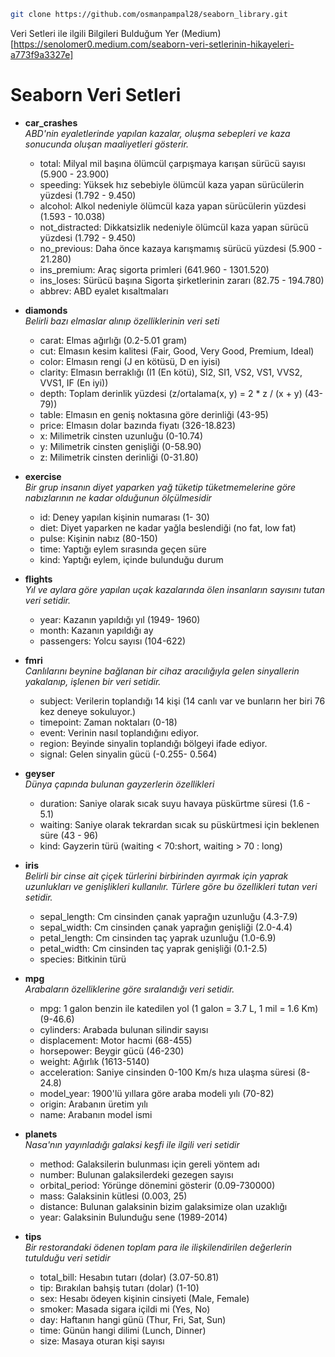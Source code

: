 
<!-- Headers  -->

<!--
# H1
## H2
### H3
#### H4
##### H5
###### H6
-->

<!-- Bold -->
<!-- 
**Bu test Bold**
__Bu Test Bold__
 -->

<!-- italic -->
<!-- 
*Bu Test Italic*
_Bu Test Italic_ 
-->

<!-- StrikeThrough -->
<!-- 
~~Bu Test Çizgili~~ 
-->

<!-- Quoting -->
<!--
 > "Daha emin ve daha doğru olarak yüreyeceğimiz bir yol vardır: Büyük Türk kadınını çalışmamıza ortak kılmaktır" 
 -->

 <!-- Links -->
 <!--
  Go to [Google](https://google.com)

 Go to [Instagram](https://instagram.com)
  -->

<!-- Image -->
<!-- 
![resim](https://link) 
-->

<!-- 
<img src = "..." width = "50", height = "50"> 
-->

<!-- Lists -->
<!-- 
1. A
    1. aa
    2. bb
    3. cc
2. B
3. C 
-->

<!-- 
* A
    * AA
    * bb
    * cc
* B
* C 
-->

<!-- Task List -->
<!-- 
- [x] Task 1
    - [x] Task 2
    - [x] Task 3
- [x] Task 2 
-->

<!-- İgnoring Markdown -->
<!-- 
\*My Project\* 
-->

<!-- Emoji -->
<!-- 
:two_hearts:
:blue_hearts: 
-->

```bash
git clone https://github.com/osmanpampal28/seaborn_library.git

```

Veri Setleri ile ilgili Bilgileri Bulduğum Yer (Medium)[https://senolomer0.medium.com/seaborn-veri-setlerinin-hikayeleri-a773f9a3327e]

# Seaborn Veri Setleri
* **car_crashes** <br>
_ABD'nin eyaletlerinde yapılan kazalar, oluşma sebepleri ve kaza sonucunda oluşan maaliyetleri gösterir._
    * total: Milyal mil başına ölümcül çarpışmaya karışan sürücü sayısı (5.900 - 23.900)
    * speeding: Yüksek hız sebebiyle ölümcül kaza yapan sürücülerin yüzdesi (1.792 - 9.450)
    * alcohol: Alkol nedeniyle ölümcül kaza yapan sürücülerin yüzdesi (1.593 - 10.038)
    * not_distracted: Dikkatsizlik nedeniyle ölümcül kaza yapan sürücü yüzdesi (1.792 - 9.450)
    * no_previous: Daha önce kazaya karışmamış sürücü yüzdesi (5.900 - 21.280)
    * ins_premium: Araç sigorta primleri (641.960 - 1301.520)
    * ins_loses: Sürücü başına Sigorta şirketlerinin zararı (82.75 - 194.780)
    * abbrev: ABD eyalet kısaltmaları

* **diamonds** <br>
_Belirli bazı elmaslar alınıp özelliklerinin veri seti_
    * carat: Elmas ağırlığı (0.2-5.01 gram)
    * cut: Elmasın kesim kalitesi (Fair, Good, Very Good, Premium, Ideal)
    * color: Elmasın rengi (J en kötüsü, D en iyisi)
    * clarity: Elmasın berraklığı (I1 (En kötü), SI2, SI1, VS2, VS1, VVS2, VVS1, IF (En iyi))
    * depth: Toplam derinlik yüzdesi (z/ortalama(x, y) = 2 * z / (x + y) (43-79))
    * table: Elmasın en geniş noktasına göre derinliği (43-95)
    * price: Elmasın dolar bazında fiyatı (326-18.823)
    * x: Milimetrik cinsten uzunluğu (0-10.74)
    * y: Milimetrik cinsten genişliği (0-58.90)
    * z: Milimetrik cinsten derinliği (0-31.80)

* **exercise**<br>
_Bir grup insanın diyet yaparken yağ tüketip tüketmemelerine göre nabızlarının ne kadar olduğunun ölçülmesidir_
    * id: Deney yapılan kişinin numarası (1- 30)
    * diet: Diyet yaparken ne kadar yağla beslendiği (no fat, low fat)
    * pulse: Kişinin nabız (80-150)
    * time: Yaptığı eylem sırasında geçen süre
    * kind: Yaptığı eylem, içinde bulunduğu durum


* **flights** <br>
_Yıl ve aylara göre yapılan uçak kazalarında ölen insanların sayısını tutan veri setidir._
    * year: Kazanın yapıldığı yıl (1949- 1960)
    * month: Kazanın yapıldığı ay
    * passengers: Yolcu sayısı (104-622)

* **fmri** <br>
_Canlılarını beynine bağlanan bir cihaz aracılığıyla gelen sinyallerin yakalanıp, işlenen bir veri setidir._
    * subject: Verilerin toplandığı 14 kişi (14 canlı var ve bunların her biri 76 kez deneye sokuluyor.)
    * timepoint: Zaman noktaları (0-18)
    * event: Verinin nasıl toplandığını ediyor. 
    * region: Beyinde sinyalin toplandığı bölgeyi ifade ediyor.
    * signal: Gelen sinyalin gücü (-0.255- 0.564)

* **geyser**<br>
_Dünya çapında bulunan gayzerlerin özellikleri_
    * duration: Saniye olarak sıcak suyu havaya püskürtme süresi (1.6 - 5.1)
    * waiting: Saniye olarak tekrardan sıcak su püskürtmesi için beklenen süre (43 - 96)
    * kind: Gayzerin türü (waiting < 70:short, waiting > 70 : long)

* **iris** <br>
_Belirli bir cinse ait çiçek türlerini birbirinden ayırmak için yaprak uzunlukları ve genişlikleri kullanılır. Türlere göre bu özellikleri tutan veri setidir._
    * sepal_length: Cm cinsinden çanak yaprağın uzunluğu (4.3-7.9)
    * sepal_width: Cm cinsinden çanak yaprağın genişliği (2.0-4.4)
    * petal_length: Cm cinsinden taç yaprak uzunluğu (1.0-6.9)
    * petal_width: Cm cinsinden taç yaprak genişliği (0.1-2.5)
    * species: Bitkinin türü

* **mpg** <br>
_Arabaların özelliklerine göre sıralandığı veri setidir._
    * mpg: 1 galon benzin ile katedilen yol (1 galon = 3.7 L, 1 mil = 1.6 Km)(9-46.6)
    * cylinders: Arabada bulunan silindir sayısı
    * displacement: Motor hacmi (68-455)
    * horsepower: Beygir gücü (46-230)
    * weight: Ağırlık (1613-5140)
    * acceleration: Saniye cinsinden 0-100 Km/s hıza ulaşma süresi (8-24.8)
    * model_year: 1900'lü yıllara göre araba modeli yılı (70-82)
    * origin: Arabanın üretim yılı
    * name: Arabanın model ismi
    
* **planets** <br>
_Nasa'nın yayınladığı galaksi keşfi ile ilgili veri setidir_
    * method: Galaksilerin bulunması için gereli yöntem adı
    * number: Bulunan galaksilerdeki gezegen sayısı
    * orbital_period: Yörünge dönemini gösterir (0.09-730000)
    * mass: Galaksinin kütlesi (0.003, 25)
    * distance: Bulunan galaksinin bizim galaksimize olan uzaklığı
    * year: Galaksinin Bulunduğu sene (1989-2014)

* **tips** <br>
 _Bir restorandaki ödenen toplam para ile ilişkilendirilen değerlerin tutulduğu veri setidir_
    * total_bill: Hesabın tutarı (dolar) (3.07-50.81)
    * tip: Bırakılan bahşiş tutarı (dolar) (1-10)
    * sex: Hesabı ödeyen kişinin cinsiyeti (Male, Female)
    * smoker: Masada sigara içildi mi (Yes, No)
    * day: Haftanın hangi günü (Thur, Fri, Sat, Sun)
    * time: Günün hangi dilimi (Lunch, Dinner)
    * size: Masaya oturan kişi sayısı







